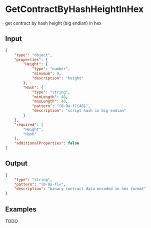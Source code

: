 # GetContractByHashHeightInHex

get contract by hash height (big endian) in hex

## Input

```json
{
    "type": "object",
    "properties": {
        "Height": {
            "type": "number",
            "minumum": 0,
            "description": "height"
        },
        "Hash": {
            "type": "string",
            "minLength": 40,
            "maxLength": 40,
            "pattern": "[0-9a-f]{40}",
            "description": "script hash in big endian"
        }
    },
    "required": [
        "Height",
        "Hash"
    ],
    "additionalProperties": false
}
```

## Output

```json
{
    "type": "string",
    "pattern": "[0-9a-f]+",
    "description": "binary contract data encoded in hex format"
}
```

## Examples

TODO
